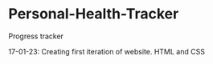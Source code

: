 # Personal-Health-Tracker

Progress tracker

17-01-23: Creating first iteration of website. HTML and CSS

